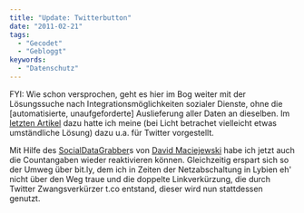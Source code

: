 ```yaml
---
title: "Update: Twitterbutton"
date: "2011-02-21"
tags:
  - "Gecodet"
  - "Gebloggt"
keywords:
  - "Datenschutz"
---
```


FYI: Wie schon versprochen, geht es hier im Bog weiter mit der Lösungssuche nach Integrationsmöglichkeiten sozialer Dienste, ohne die \[automatisierte, unaufgeforderte\] Auslieferung aller Daten an dieselben. Im [letzten Artikel](/codecandies.de/2011/02/14/gegen-der-trend-privacy/) dazu hatte ich meine (bei Licht betrachet vielleicht etwas umständliche Lösung) dazu u.a. für Twitter vorgestellt.

Mit Hilfe des [SocialDataGrabber](https://github.com/macx/SocialDataGrabber)s von [David Maciejewski](http://macx.de/) habe ich jetzt auch die Countangaben wieder reaktivieren können. Gleichzeitig erspart sich so der Umweg über bit.ly, dem ich in Zeiten der Netzabschaltung in Lybien eh' nicht über den Weg traue und die doppelte Linkverkürzung, die durch Twitter Zwangsverkürzer t.co entstand, dieser wird nun stattdessen genutzt.
